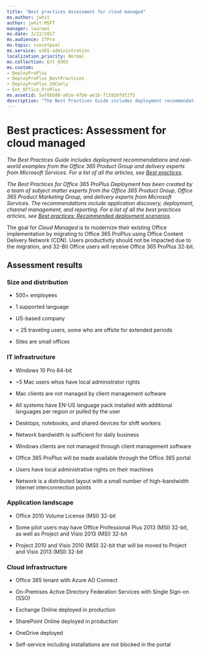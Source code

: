 ```yaml
---
title: "Best practices Assessment for cloud managed"
ms.author: jwhit
author: jwhit-MSFT
manager: laurawi
ms.date: 3/22/2017
ms.audience: ITPro
ms.topic: concetpual
ms.service: o365-administration
localization_priority: Normal
ms.collection: Ent_O365
ms.custom:
- DeployProPlus
- DeployProPlus_BestPractices
- DeployProPlus_SOConly
- Ent_Office_ProPlus
ms.assetid: 5af6bb88-a92e-4fb0-ae1b-f11929fdf275
description: "The Best Practices Guide includes deployment recommendations and real-world examples from the Office 365 Product Group and delivery experts from Microsoft Services. For a list of all the articles, see Best practices."
---
```


# Best practices: Assessment for cloud managed

 *The Best Practices Guide includes deployment recommendations and real-world examples from the Office 365 Product Group and delivery experts from Microsoft Services. For a list of all the articles, see [Best practices](best-practices.md).* 
  
 *The Best Practices for Office 365 ProPlus Deployment has been created by a team of subject matter experts from the Office 365 Product Group, Office 365 Product Marketing Group, and delivery experts from Microsoft Services. The recommendations include application discovery, deployment, channel management, and reporting. For a list of all the best practices articles, see [Best practices: Recommended deployment scenarios](best-practices-recommended-deployment-scenarios.md).* 
  
The goal for  *Cloud Managed*  is to modernize their existing Office implementation by migrating to Office 365 ProPlus using Office Content Delivery Network (CDN). Users productivity should not be impacted due to the migration, and 32-Bit Office users will receive Office 365 ProPlus 32-bit.
  
## Assessment results

### Size and distribution

- 500+ employees
    
- 1 supported language
    
- US-based company
    
- < 25 traveling users, some who are offsite for extended periods
    
- Sites are small offices
    
### IT infrastructure

- Windows 10 Pro 64-bit
    
- ~5 Mac users whos have local administrator rights
    
- Mac clients are not managed by client management software
    
- All systems have EN-US language pack installed with additional languages per region or pulled by the user
    
- Desktops, notebooks, and shared devices for shift workers
    
- Network bandwidth is sufficient for daily business
    
- Windows clients are not managed through client management software
    
- Office 365 ProPlus will be made available through the Office 365 portal
    
- Users have local administrative rights on their machines
    
- Network is a distributed layout with a small number of high-bandwidth internet interconnection points
    
### Application landscape

- Office 2010 Volume License (MSI) 32-bit
    
- Some pilot users may have Office Professional Plus 2013 (MSI) 32-bit, as well as Project and Visio 2013 (MSI) 32-bit
    
- Project 2010 and Visio 2010 (MSI) 32-bit that will be moved to Project and Visio 2013 (MSI) 32-bit
    
### Cloud infrastructure

- Office 365 tenant with Azure AD Connect
    
- On-Premises Active Directory Federation Services with Single Sign-on (SSO)
    
- Exchange Online deployed in production
    
- SharePoint Online deployed in production
    
- OneDrive deployed
    
- Self-service including installations are not blocked in the portal
    

